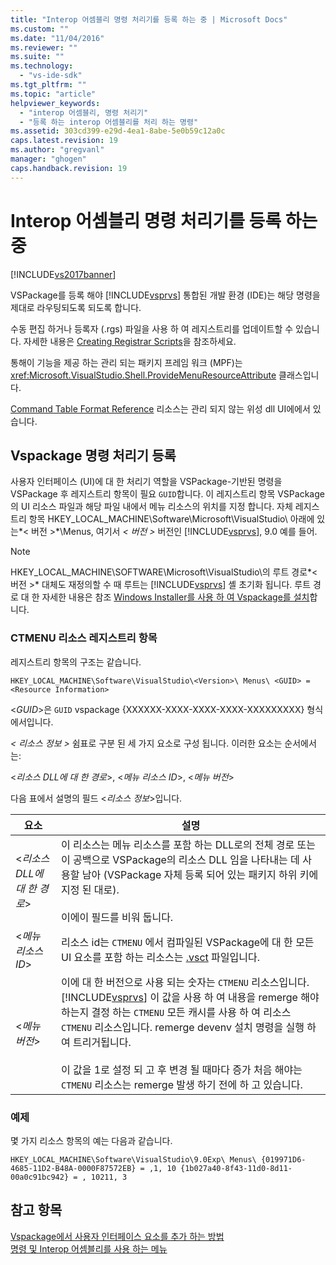 ```yaml
---
title: "Interop 어셈블리 명령 처리기를 등록 하는 중 | Microsoft Docs"
ms.custom: ""
ms.date: "11/04/2016"
ms.reviewer: ""
ms.suite: ""
ms.technology: 
  - "vs-ide-sdk"
ms.tgt_pltfrm: ""
ms.topic: "article"
helpviewer_keywords: 
  - "interop 어셈블리, 명령 처리기"
  - "등록 하는 interop 어셈블리를 처리 하는 명령"
ms.assetid: 303cd399-e29d-4ea1-8abe-5e0b59c12a0c
caps.latest.revision: 19
ms.author: "gregvanl"
manager: "ghogen"
caps.handback.revision: 19
---
```

# Interop 어셈블리 명령 처리기를 등록 하는 중
[!INCLUDE[vs2017banner](../../code-quality/includes/vs2017banner.md)]

VSPackage를 등록 해야 [!INCLUDE[vsprvs](../../code-quality/includes/vsprvs_md.md)] 통합된 개발 환경 \(IDE\)는 해당 명령을 제대로 라우팅되도록 되도록 합니다.  
  
 수동 편집 하거나 등록자 \(.rgs\) 파일을 사용 하 여 레지스트리를 업데이트할 수 있습니다. 자세한 내용은 [Creating Registrar Scripts](/visual-cpp/atl/creating-registrar-scripts)을 참조하세요.  
  
 통해이 기능을 제공 하는 관리 되는 패키지 프레임 워크 \(MPF\)는 <xref:Microsoft.VisualStudio.Shell.ProvideMenuResourceAttribute> 클래스입니다.  
  
 [Command Table Format Reference](http://msdn.microsoft.com/ko-kr/09e9c6ef-9863-48de-9483-d45b7b7c798f) 리소스는 관리 되지 않는 위성 dll UI에에서 있습니다.  
  
## Vspackage 명령 처리기 등록  
 사용자 인터페이스 \(UI\)에 대 한 처리기 역할을 VSPackage\-기반된 명령을 VSPackage 후 레지스트리 항목이 필요 `GUID`합니다. 이 레지스트리 항목 VSPackage의 UI 리소스 파일과 해당 파일 내에서 메뉴 리소스의 위치를 지정 합니다. 자체 레지스트리 항목 HKEY\_LOCAL\_MACHINE\\Software\\Microsoft\\VisualStudio\\ 아래에 있는*\< 버전 \>*\\Menus, 여기서 *\< 버전 \>* 버전인 [!INCLUDE[vsprvs](../../code-quality/includes/vsprvs_md.md)], 9.0 예를 들어.  
  
> [!NOTE]
>  HKEY\_LOCAL\_MACHINE\\SOFTWARE\\Microsoft\\VisualStudio\\의 루트 경로*\< 버전 \>* 대체도 재정의할 수 때 루트는 [!INCLUDE[vsprvs](../../code-quality/includes/vsprvs_md.md)] 셸 초기화 됩니다. 루트 경로 대 한 자세한 내용은 참조 [Windows Installer를 사용 하 여 Vspackage를 설치](../../extensibility/internals/installing-vspackages-with-windows-installer.md)합니다.  
  
### CTMENU 리소스 레지스트리 항목  
 레지스트리 항목의 구조는 같습니다.  
  
```  
HKEY_LOCAL_MACHINE\Software\VisualStudio\<Version>\ Menus\ <GUID> = <Resource Information>  
```  
  
 \<*GUID*\>은 `GUID` vspackage {XXXXXX\-XXXX\-XXXX\-XXXX\-XXXXXXXXX} 형식에서입니다.  
  
 *\< 리소스 정보 \>* 쉼표로 구분 된 세 가지 요소로 구성 됩니다. 이러한 요소는 순서에서는:  
  
 \<*리소스 DLL에 대 한 경로*\>, \<*메뉴 리소스 ID*\>, \<*메뉴 버전*\>  
  
 다음 표에서 설명의 필드 \<*리소스 정보*\>입니다.  
  
|요소|설명|  
|--------|--------|  
|\<*리소스 DLL에 대 한 경로*\>|이 리소스는 메뉴 리소스를 포함 하는 DLL로의 전체 경로 또는이 공백으로 VSPackage의 리소스 DLL 임을 나타내는 데 사용할 남아 \(VSPackage 자체 등록 되어 있는 패키지 하위 키에 지정 된 대로\).<br /><br /> 이에이 필드를 비워 둡니다.|  
|\<*메뉴 리소스 ID*\>|리소스 id는 `CTMENU` 에서 컴파일된 VSPackage에 대 한 모든 UI 요소를 포함 하는 리소스는 [.vsct](../../extensibility/internals/visual-studio-command-table-dot-vsct-files.md) 파일입니다.|  
|\<*메뉴 버전*\>|이에 대 한 버전으로 사용 되는 숫자는 `CTMENU` 리소스입니다.[!INCLUDE[vsprvs](../../code-quality/includes/vsprvs_md.md)] 이 값을 사용 하 여 내용을 remerge 해야 하는지 결정 하는 `CTMENU` 모든 캐시를 사용 하 여 리소스 `CTMENU` 리소스입니다. remerge devenv 설치 명령을 실행 하 여 트리거됩니다.<br /><br /> 이 값을 1로 설정 되 고 후 변경 될 때마다 증가 처음 해야는 `CTMENU` 리소스는 remerge 발생 하기 전에 하 고 있습니다.|  
  
### 예제  
 몇 가지 리소스 항목의 예는 다음과 같습니다.  
  
```  
HKEY_LOCAL_MACHINE\Software\VisualStudio\9.0Exp\ Menus\ {019971D6-4685-11D2-B48A-0000F87572EB} = ,1, 10 {1b027a40-8f43-11d0-8d11-00a0c91bc942} = , 10211, 3  
```  
  
## 참고 항목  
 [Vspackage에서 사용자 인터페이스 요소를 추가 하는 방법](../../extensibility/internals/how-vspackages-add-user-interface-elements.md)   
 [명령 및 Interop 어셈블리를 사용 하는 메뉴](../../extensibility/internals/commands-and-menus-that-use-interop-assemblies.md)